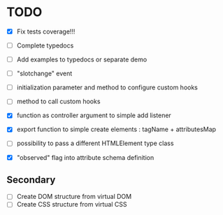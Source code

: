 # TODO

- [x] Fix tests coverage!!!
- [ ] Complete typedocs
- [ ] Add examples to typedocs or separate demo
- [ ] "slotchange" event
- [ ] initialization parameter and method to configure custom hooks
- [ ] method to call custom hooks
- [x] function as controller argument to simple add listener
- [x] export function to simple create elements : tagName + attributesMap
- [ ] possibility to pass a different HTMLElement type class
- [x] "observed" flag into attribute schema definition


## Secondary
- [ ] Create DOM structure from virtual DOM
- [ ] Create CSS structure from virtual CSS
